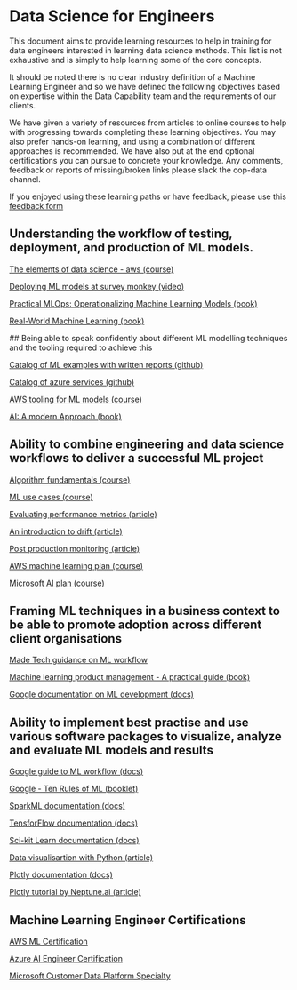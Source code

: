 # Data Science for Engineers

This document aims to provide learning resources to help in training for data engineers interested in learning data science methods. This list is not exhaustive and is simply to help learning some of the core concepts. 

It should be noted there is no clear industry definition of a Machine Learning Engineer and so we have defined the following objectives based on expertise within the Data Capability team and the requirements of our clients. 

We have given a variety of resources from articles to online courses to help with progressing towards completing these learning objectives. You may also prefer hands-on learning, and using a combination of different approaches is recommended. We have also put at the end optional certifications you can pursue to concrete your knowledge. Any comments, feedback or reports of missing/broken links please slack the cop-data channel. 

If you enjoyed using these learning paths or have feedback, please use this [feedback form](https://madetech.typeform.com/datalearning)

## Understanding the workflow of testing, deployment, and production of ML models.

[The elements of data science - aws (course)](https://explore.skillbuilder.aws/learn/course/360/play;state=%5Bobject%20Object%5D;lp=28;autoplay=0)

[Deploying ML models at survey monkey (video)](https://www.youtube.com/watch?v=XsD2u7hAwI8)

[Practical MLOps: Operationalizing Machine Learning Models (book)](https://www.amazon.co.uk/Practical-MLOps-Operationalizing-Machine-Learning/dp/1098103017)

[Real-World Machine Learning (book)](https://www.amazon.co.uk/Real-World-Machine-Learning-Henrik-Brink/dp/1617291927)

## Being able to speak confidently about different ML modelling techniques and the tooling required to achieve this

[Catalog of ML examples with written reports (github)](https://github.com/SolClover)

[Catalog of azure services (github)](https://github.com/gottagetgit/AI102Files)

[AWS  tooling for ML models (course)](https://explore.skillbuilder.aws/learn/course/325/exploring-the-machine-learning-toolset;lp=28)

[AI: A modern Approach (book)](https://www.amazon.com/Artificial-Intelligence-Approach-Stuart-Russell/dp/9332543518/)

## Ability to combine engineering and data science workflows to deliver a successful ML project

[Algorithm fundamentals (course)](https://www.coursera.org/learn/machine-learning)

[ML use cases (course)](https://www.coursera.org/learn/ml-foundations)

[Evaluating performance metrics (article)](https://towardsdatascience.com/metrics-to-evaluate-your-machine-learning-algorithm-f10ba6e38234 )

[An introduction to drift (article)](https://machinelearningmastery.com/gentle-introduction-concept-drift-machine-learning/)

[Post production monitoring (article)](https://www.analyticsvidhya.com/blog/2019/10/deployed-machine-learning-model-post-production-monitoring/ )

[AWS machine learning plan (course)](https://aws.amazon.com/training/learn-about/machine-learning/)

[Microsoft AI plan (course)](https://docs.microsoft.com/en-us/training/roles/ai-engineer )

## Framing ML techniques in a business context to be able to promote adoption across different client organisations

[Made Tech guidance on ML workflow](https://github.com/madetech/data-101/blob/main/guides/machine_learning_workflow.md)

[Machine learning product management - A practical guide (book)](https://app.learnerbly.com/resources/d2266c91-315a-49b6-a9fd-19f064e0209a/)

[Google documentation on ML development (docs)](https://cloud.google.com/architecture/guidelines-for-developing-high-quality-ml-solutions)

## Ability to implement best practise and use various software packages to visualize, analyze and evaluate ML models and results

[Google guide to ML workflow (docs)](https://developers.google.com/machine-learning/guides/rules-of-ml)

[Google - Ten Rules of ML (booklet)](
https://martin.zinkevich.org/rules_of_ml/rules_of_ml.pdf)

[SparkML documentation (docs)](https://spark.apache.org/docs/1.2.2/ml-guide.html)

[TensforFlow documentation (docs)](https://www.tensorflow.org/api_docs )

[Sci-kit Learn documentation (docs)](https://scikit-learn.org/stable/)

[Data visualisartion with Python (article)](https://towardsdatascience.com/data-visualization-for-machine-learning-and-data-science-a45178970be7)

[Plotly documentation (docs)](https://plotly.com/python/)

[Plotly tutorial by Neptune.ai (article)](https://neptune.ai/blog/plotly-python-tutorial-for-machine-learning-specialists )

## Machine Learning Engineer Certifications
[AWS ML Certification](https://aws.amazon.com/certification/certified-machine-learning-specialty/)

[Azure AI Engineer Certification](https://learn.microsoft.com/en-us/certifications/azure-ai-engineer/)

[Microsoft Customer Data Platform Specialty](https://learn.microsoft.com/en-us/certifications/customer-data-platform-specialty/)

